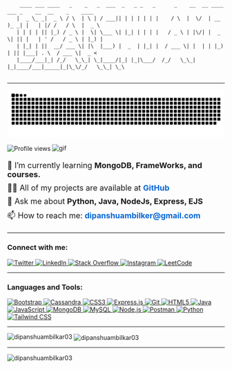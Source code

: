 <pre>
<code>
    ____ ___ ____   _    _   _  ___  _   _ _   _      _    __  __ ____ ___ _    __  __    _    ____ 
   |  _ \_ _|  _ \ / \  | \ | / ___|| | | | | | |    / \  |  \/  | __ )_ _| |   | |/ /   / \  |  _ \
   | | | | || |_) / _ \ |  \| \___ \| |_| | | | |   / _ \ | |\/| |  _ \| || |   | ' /   / _ \ | |_) |
   | |_| | ||  __/ ___ \| |\  |___) |  _  | |_| |  / ___ \| |  | | |_) | || |___| . \  / ___ \|  _ <
   |____/___|_| /_/   \_\_| \_|____/|_| |_|\___/  /_/   \_\_|  |_|____/___|_____|_|\_\/_/   \_\_| \_\
</code>
</pre>
<hr>
<p><img alt="GitHub Snake" src="https://raw.githubusercontent.com/Dipanshuambilkar03/Dipanshuambilkar03/output/github-contribution-grid-snake.svg" /></p>
<img align="right" alt="gif" width="400" src="https://media0.giphy.com/media/v1.Y2lkPTc5MGI3NjExdHpkOG9ubGQzNXAzN3V1N3R5cWVtMjhveGFxYjJ1YjZoZ2sxYXpwMiZlcD12MV9pbnRlcm5hbF9naWZfYnlfaWQmY3Q9cw/Ll22OhMLAlVDb8UQWe/giphy.webp">
<p align="left" style="margin-bottom: 20px;">
  <img src="https://komarev.com/ghpvc/?username=dipanshuambilkar03&label=Profile%20views&color=0e75b6&style=plastic" alt="Profile views" style="vertical-align: middle;" />
</p>

<ul style="list-style-type: none; padding-left: 0; margin-bottom: 20px;">
  <li style="margin-bottom: 10px; font-size: 18px;">
    🌱 I’m currently learning <strong>MongoDB, FrameWorks, and courses.</strong>
  </li>
  <li style="margin-bottom: 10px; font-size: 18px;">
    👨‍💻 All of my projects are available at 
    <a href="https://github.com/DipanshuAmbilkar03" style="color: #0366d6; text-decoration: none; font-weight: bold;">GitHub</a>
  </li>
  <li style="margin-bottom: 10px; font-size: 18px;">
    💬 Ask me about <strong>Python, Java, NodeJs, Express, EJS</strong>
  </li>
  <li style="margin-bottom: 10px; font-size: 18px;">
    📫 How to reach me: <a href="mailto:dipanshuambilker@gmail.com" style="color: #0366d6; text-decoration: none; font-weight: bold;">dipanshuambilker@gmail.com</a>
  </li>
</ul>

<hr style="border: none; border-top: 2px solid #e1e4e8; margin-top: 20px; margin-bottom: 20px;">

<h3 align="left">Connect with me:</h3>
<p align="left">
  <a href="https://twitter.com/dipanshuam33955" target="blank">
    <img src="https://img.shields.io/badge/Twitter-dipanshuam33955?logo=twitter&logoColor=white&style=for-the-badge&labelColor=1DA1F2&color=1DA1F2" alt="Twitter" />
  </a>
  <a href="https://linkedin.com/in/dipanshuambilkar" target="blank">
    <img src="https://img.shields.io/badge/LinkedIn-dipanshuambilkar?logo=linkedin&logoColor=white&style=for-the-badge&labelColor=0077B5&color=0077B5" alt="LinkedIn" />
  </a>
  <a href="https://stackoverflow.com/users/dipanshu ambilkar" target="blank">
    <img src="https://img.shields.io/badge/Stack_Overflow-dipanshu_ambilkar?logo=stackoverflow&logoColor=white&style=for-the-badge&labelColor=F48024&color=F48024" alt="Stack Overflow" />
  </a>
  <a href="https://instagram.com/dipanshu_ambilkar_0312" target="blank">
    <img src="https://img.shields.io/badge/Instagram-dipanshu_ambilkar_0312?logo=instagram&logoColor=white&style=for-the-badge&labelColor=E4405F&color=E4405F" alt="Instagram" />
  </a>
  <a href="https://www.leetcode.com/onyx_stranglar" target="blank">
    <img src="https://img.shields.io/badge/LeetCode-onyx_stranglar?logo=leetcode&logoColor=white&style=for-the-badge&labelColor=FFA116&color=FFA116" alt="LeetCode" />
  </a>
</p>

<hr>
<h3 align="left">Languages and Tools:</h3>
<p align="left">
  <a href="https://getbootstrap.com" target="_blank" rel="noreferrer">
    <img src="https://img.shields.io/badge/Bootstrap-563D7C?style=for-the-badge&logo=bootstrap&logoColor=white" alt="Bootstrap" />
  </a>
  <a href="https://cassandra.apache.org/" target="_blank" rel="noreferrer">
    <img src="https://img.shields.io/badge/Cassandra-1287B1?style=for-the-badge&logo=apache-cassandra&logoColor=white" alt="Cassandra" />
  </a>
  <a href="https://www.w3schools.com/css/" target="_blank" rel="noreferrer">
    <img src="https://img.shields.io/badge/CSS3-1572B6?style=for-the-badge&logo=css3&logoColor=white" alt="CSS3" />
  </a>
  <a href="https://expressjs.com" target="_blank" rel="noreferrer">
    <img src="https://img.shields.io/badge/Express.js-404D59?style=for-the-badge&logo=express&logoColor=white" alt="Express.js" />
  </a>
  <a href="https://git-scm.com/" target="_blank" rel="noreferrer">
    <img src="https://img.shields.io/badge/Git-F05032?style=for-the-badge&logo=git&logoColor=white" alt="Git" />
  </a>
  <a href="https://www.w3.org/html/" target="_blank" rel="noreferrer">
    <img src="https://img.shields.io/badge/HTML5-E34F26?style=for-the-badge&logo=html5&logoColor=white" alt="HTML5" />
  </a>
  <a href="https://www.java.com" target="_blank" rel="noreferrer">
    <img src="https://img.shields.io/badge/Java-007396?style=for-the-badge&logo=java&logoColor=white" alt="Java" />
  </a>
  <a href="https://developer.mozilla.org/en-US/docs/Web/JavaScript" target="_blank" rel="noreferrer">
    <img src="https://img.shields.io/badge/JavaScript-F7DF1E?style=for-the-badge&logo=javascript&logoColor=black" alt="JavaScript" />
  </a>
  <a href="https://www.mongodb.com/" target="_blank" rel="noreferrer">
    <img src="https://img.shields.io/badge/MongoDB-4EA94B?style=for-the-badge&logo=mongodb&logoColor=white" alt="MongoDB" />
  </a>
  <a href="https://www.mysql.com/" target="_blank" rel="noreferrer">
    <img src="https://img.shields.io/badge/MySQL-4479A1?style=for-the-badge&logo=mysql&logoColor=white" alt="MySQL" />
  </a>
  <a href="https://nodejs.org" target="_blank" rel="noreferrer">
    <img src="https://img.shields.io/badge/Node.js-339933?style=for-the-badge&logo=node-dot-js&logoColor=white" alt="Node.js" />
  </a>
  <a href="https://postman.com" target="_blank" rel="noreferrer">
    <img src="https://img.shields.io/badge/Postman-FF6C37?style=for-the-badge&logo=postman&logoColor=white" alt="Postman" />
  </a>
  <a href="https://www.python.org" target="_blank" rel="noreferrer">
    <img src="https://img.shields.io/badge/Python-3776AB?style=for-the-badge&logo=python&logoColor=white" alt="Python" />
  </a>
  <a href="https://tailwindcss.com/" target="_blank" rel="noreferrer">
    <img src="https://img.shields.io/badge/TailwindCSS-38B2AC?style=for-the-badge&logo=tailwind-css&logoColor=white" alt="Tailwind CSS" />
  </a>
</p>
<hr>

<p><img align="left" src="https://github-readme-stats.vercel.app/api/top-langs?username=dipanshuambilkar03&show_icons=true&locale=en&layout=compact&bg_color=0f0f0f&title_color=ffffff&text_color=ffffff" alt="dipanshuambilkar03" /></p>

<p>&nbsp;<img align="center" src="https://github-readme-stats.vercel.app/api?username=dipanshuambilkar03&show_icons=true&locale=en&bg_color=0f0f0f&title_color=ffffff&text_color=ffffff" alt="dipanshuambilkar03" /></p>
<hr>
<p><img align="center" src="https://github-readme-streak-stats.herokuapp.com/?user=dipanshuambilkar03&background=0f0f0f&stroke=ffffff&ring=ffffff&fire=ffffff&currStreakNum=ffffff&sideNums=ffffff&sideLabels=ffffff&dates=ffffff" alt="dipanshuambilkar03" /></p>


